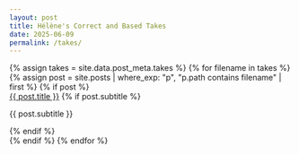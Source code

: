 ```yaml
---
layout: post
title: Hélène's Correct and Based Takes
date: 2025-06-09
permalink: /takes/
---
```



<div class="post-grid">
  {% assign takes = site.data.post_meta.takes %}
  {% for filename in takes %}
    {% assign post = site.posts | where_exp: "p", "p.path contains filename" | first %}
    {% if post %}
      <div class="post-box">
        <a href="{{ post.url }}" class="post-box-link">{{ post.title }}</a>
        {% if post.subtitle %}
          <p class="subtitle">{{ post.subtitle }}</p>
        {% endif %}
      </div>
    {% endif %}
  {% endfor %}
</div>
